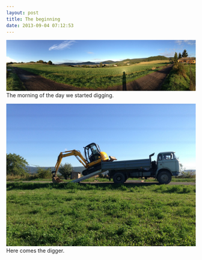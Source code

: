 ```yaml
---
layout: post
title: The beginning
date: 2013-09-04 07:12:53
---
```


![The view](/photos/2013-09-04-07-12-53.jpg)
The morning of the day we started digging.

![The digger](/photos/2013-09-04-09-15-00.jpg)
Here comes the digger.
